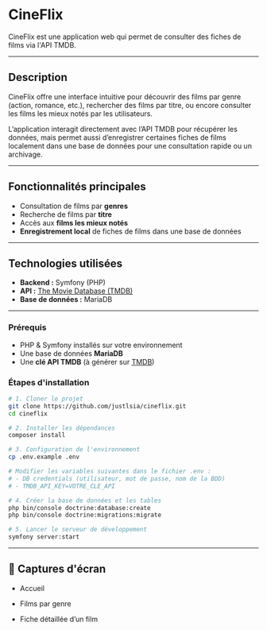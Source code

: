 # CineFlix

CineFlix est une application web qui permet de consulter des fiches de films via l'API TMDB.

---

## Description

CineFlix offre une interface intuitive pour découvrir des films par genre (action, romance, etc.), rechercher des films par titre, ou encore consulter les films les mieux notés par les utilisateurs.

L’application interagit directement avec l’API TMDB pour récupérer les données, mais permet aussi d’enregistrer certaines fiches de films localement dans une base de données pour une consultation rapide ou un archivage.

---

## Fonctionnalités principales

-  Consultation de films par **genres**
-  Recherche de films par **titre**
-  Accès aux **films les mieux notés**
-  **Enregistrement local** de fiches de films dans une base de données

---

##  Technologies utilisées

- **Backend :** Symfony (PHP)
- **API :** [The Movie Database (TMDB)](https://www.themoviedb.org/)
- **Base de données :** MariaDB

---

### Prérequis

- PHP & Symfony installés sur votre environnement
- Une base de données **MariaDB**
- Une **clé API TMDB** (à générer sur [TMDB](https://developer.themoviedb.org/))

### Étapes d'installation

```bash
# 1. Cloner le projet
git clone https://github.com/justlsia/cineflix.git
cd cineflix

# 2. Installer les dépendances
composer install

# 3. Configuration de l'environnement
cp .env.example .env

# Modifier les variables suivantes dans le fichier .env :
# - DB credentials (utilisateur, mot de passe, nom de la BDD)
# - TMDB_API_KEY=VOTRE_CLE_API

# 4. Créer la base de données et les tables
php bin/console doctrine:database:create
php bin/console doctrine:migrations:migrate

# 5. Lancer le serveur de développement
symfony server:start
```

---

## 🚀 Captures d'écran

- Accueil

- Films par genre

- Fiche détaillée d’un film



